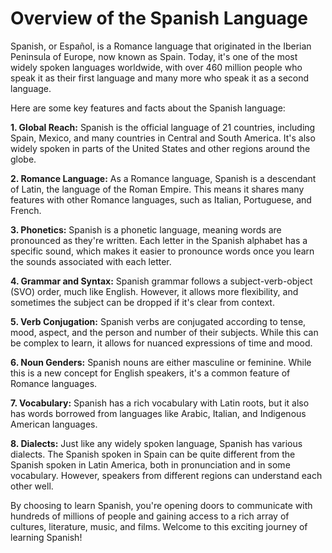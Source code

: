 # Overview of the Spanish Language

Spanish, or Español, is a Romance language that originated in the Iberian Peninsula of Europe, now known as Spain. Today, it's one of the most widely spoken languages worldwide, with over 460 million people who speak it as their first language and many more who speak it as a second language. 

Here are some key features and facts about the Spanish language:

**1. Global Reach:**
Spanish is the official language of 21 countries, including Spain, Mexico, and many countries in Central and South America. It's also widely spoken in parts of the United States and other regions around the globe.

**2. Romance Language:**
As a Romance language, Spanish is a descendant of Latin, the language of the Roman Empire. This means it shares many features with other Romance languages, such as Italian, Portuguese, and French.

**3. Phonetics:**
Spanish is a phonetic language, meaning words are pronounced as they're written. Each letter in the Spanish alphabet has a specific sound, which makes it easier to pronounce words once you learn the sounds associated with each letter.

**4. Grammar and Syntax:**
Spanish grammar follows a subject-verb-object (SVO) order, much like English. However, it allows more flexibility, and sometimes the subject can be dropped if it's clear from context.

**5. Verb Conjugation:**
Spanish verbs are conjugated according to tense, mood, aspect, and the person and number of their subjects. While this can be complex to learn, it allows for nuanced expressions of time and mood.

**6. Noun Genders:**
Spanish nouns are either masculine or feminine. While this is a new concept for English speakers, it's a common feature of Romance languages.

**7. Vocabulary:**
Spanish has a rich vocabulary with Latin roots, but it also has words borrowed from languages like Arabic, Italian, and Indigenous American languages.

**8. Dialects:**
Just like any widely spoken language, Spanish has various dialects. The Spanish spoken in Spain can be quite different from the Spanish spoken in Latin America, both in pronunciation and in some vocabulary. However, speakers from different regions can understand each other well.

By choosing to learn Spanish, you're opening doors to communicate with hundreds of millions of people and gaining access to a rich array of cultures, literature, music, and films. Welcome to this exciting journey of learning Spanish!